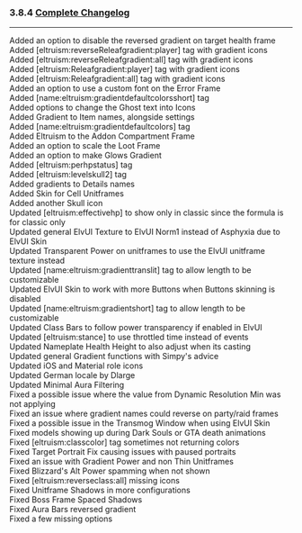 ### 3.8.4 [Complete Changelog](https://github.com/eltreum0/eltruism/blob/main/Changelog.md)
___
Added an option to disable the reversed gradient on target health frame  
Added [eltruism:reverseReleafgradient:player] tag with gradient icons  
Added [eltruism:reverseReleafgradient:all] tag with gradient icons  
Added [eltruism:Releafgradient:player] tag with gradient icons  
Added [eltruism:Releafgradient:all] tag with gradient icons  
Added an option to use a custom font on the Error Frame  
Added [name:eltruism:gradientdefaultcolorsshort] tag  
Added options to change the Ghost text into Icons  
Added Gradient to Item names, alongside settings  
Added [name:eltruism:gradientdefaultcolors] tag  
Added Eltruism to the Addon Compartment Frame  
Added an option to scale the Loot Frame  
Added an option to make Glows Gradient  
Added [eltruism:perhpstatus] tag  
Added [eltruism:levelskull2] tag  
Added gradients to Details names  
Added Skin for Cell Unitframes  
Added another Skull icon  
Updated [eltruism:effectivehp] to show only in classic since the formula is for classic only  
Updated general ElvUI Texture to ElvUI Norm1 instead of Asphyxia due to ElvUI Skin  
Updated Transparent Power on unitframes to use the ElvUI unitframe texture instead  
Updated [name:eltruism:gradienttranslit] tag to allow length to be customizable  
Updated ElvUI Skin to work with more Buttons when Buttons skinning is disabled  
Updated [name:eltruism:gradientshort] tag to allow length to be customizable  
Updated Class Bars to follow power transparency if enabled in ElvUI  
Updated [eltruism:stance] to use throttled time instead of events  
Updated Nameplate Health Height to also adjust when its casting  
Updated general Gradient functions with Simpy's advice  
Updated iOS and Material role icons  
Updated German locale by Dlarge  
Updated Minimal Aura Filtering  
Fixed a possible issue where the value from Dynamic Resolution Min was not applying  
Fixed an issue where gradient names could reverse on party/raid frames  
Fixed a possible issue in the Transmog Window when using ElvUI Skin  
Fixed models showing up during Dark Souls or GTA death animations  
Fixed [eltruism:classcolor] tag sometimes not returning colors  
Fixed Target Portrait Fix causing issues with paused portraits  
Fixed an issue with Gradient Power and non Thin Unitframes  
Fixed Blizzard's Alt Power spamming when not shown  
Fixed [eltruism:reverseclass:all] missing icons  
Fixed Unitframe Shadows in more configurations  
Fixed Boss Frame Spaced Shadows  
Fixed Aura Bars reversed gradient  
Fixed a few missing options
